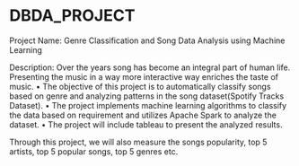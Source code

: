 # DBDA_PROJECT 
Project Name: Genre Classification and Song Data Analysis using Machine Learning

Description: Over the years song has become an integral part of human life. Presenting the music in a way more interactive way enriches the taste of music. 
•	The objective of this project is to automatically classify songs based on genre and analyzing patterns in the song dataset(Spotify Tracks Dataset). 
•	The project implements machine learning algorithms to classify the data based on requirement and utilizes Apache Spark to analyze the dataset. 
•	The project will include tableau to present the analyzed results. 

Through this project, we will also measure the songs popularity, top 5 artists, top 5 popular songs, top 5 genres etc. 
